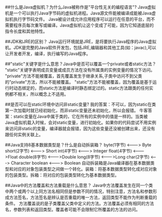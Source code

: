 ##什么是Java虚拟机？为什么Java被称作是"平台性无关的编程语言"?
Java虚拟机是一个可以执行Java字节码的虚拟机进程。Java源文件能被编译成能被Java虚拟机执行字节码文件。
Java被设计成允许应用程序可以运行在任意的平台，而不需要程序员每次重写或编译。Java虚拟机让这个变成了可能，因为它知道底层的指令长度和其他特性。

##JDK和JRE的区别？
Java运行环境就是JRE，是将要执行Java程序的Java虚拟机。JDK是完整的Java软件开发包，包括JRE,编辑器和其他工具(如：javac),可以让开发者开发，编译，执行编写的Java程序。

##"static"关键字是什么意思？Java中是否可以覆盖一个private或者static方法？
"static"关键字表明成员变量或成员方法在没有所属类的实例变量的情况下访问。
"private"方法不能被覆盖，首先覆盖发生于继承关系,子类中访问不到父类的"private"方法，所以不能被覆盖。
"static"方法不能被覆盖，因为覆盖是基于运行时动态绑定的，而static方法是编译时静态绑定过的。static方法跟类的任何实例都不相关，所以概念上不适用。

##是否可以在static环境中访问非static变量?
我的答案：不可以，因为static在类第一次加载时就已经初始化，而非static变量还未初始化，所以会报错。
牛客答案：static变量在Java中属于类的，它在所有的实例中的值是一样的。当类被Java虚拟机载入时候，会对static变量，进行初始化。如果你的代码尝试不用实例来访问非static的变量，编译器就会报错，因为这些变量还没被创建出来，还没有跟任何实例关联上。

##Java支持8基本数据类型是？什么是自动拆装箱？
byte(1字节) <---> Byte
short(2字节) <---> Short
int(4字节)   <---> Integer
float(4字节) <--->Float
double(8字节) <--->Double
long(8字节) <--->Long
char(2字节) <---> Character
boolean <---> Boolean
自动拆装箱是Java编译器在基本数据类型和对应的对象包装类型之间做一个转化。装箱：将基本数据类型转化成对应对象的包装类型。拆箱：将对应的包装类型转化为基本数据类型。

##Java中的方法覆盖和方法重载是什么意思？
Java中方法覆盖发生在同一个类中两个或两个以上同方法名相同但是参数不同的情况，特别注意，方法名和参数形成方法签名，方法签名是辨认是否重载的唯一方法，返回类型不能作为判断重载的条件。
方法覆盖说的是子类覆盖父类中定义的方法。方法覆盖必须有相同的方法名，参数列表和返回类型。覆盖者可能不会限制它所覆盖的方法的访问。
